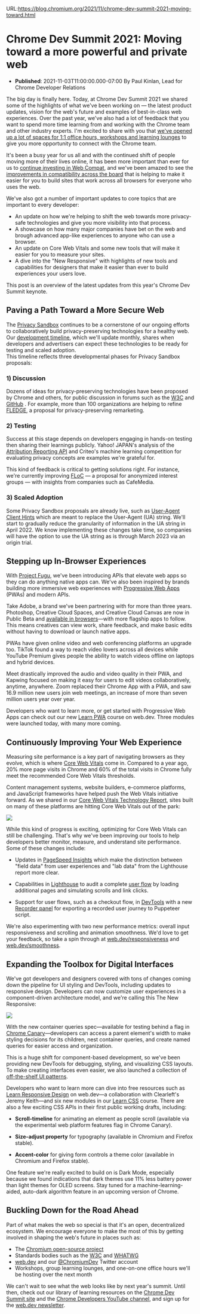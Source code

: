 URL:https://blog.chromium.org/2021/11/chrome-dev-summit-2021-moving-toward.html
# Chrome Dev Summit 2021: Moving toward a more powerful and private web
- **Published**: 2021-11-03T11:00:00.000-07:00
By Paul Kinlan,
Lead for Chrome Developer Relations

The big day is finally here. Today, at Chrome Dev Summit 2021 we shared some of the highlights of what we've been working on — the latest product updates, vision for the web's future and examples of best-in-class web experiences. Over the past year, we've also had a lot of feedback that you want to spend more time learning from and working with the Chrome team and other industry experts. I'm excited to share with you that [we've opened up a lot of spaces for 1:1 office hours, workshops and learning lounges](https://developer.chrome.com/devsummit/schedule/) to give you more opportunity to connect with the Chrome team.

It's been a busy year for us all and with the continued shift of people moving more of their lives online, it has been more important than ever for us to [continue investing in Web Compat](https://web.dev/compat2021-midyear/), and we've been amazed to see the [improvements in compatibility across the board](https://wpt.fyi/compat2021?feature=summary) that is helping to make it easier for you to build sites that work across all browsers for everyone who uses the web.

We've also got a number of important updates to core topics that are important to every developer:

* An update on how we're helping to shift the web towards more privacy-safe technologies and give you more visibility into that process.
* A showcase on how many major companies have bet on the web and brough advanced app-like experiences to anyone who can use a browser.
* An update on Core Web Vitals and some new tools that will make it easier for you to measure your sites.
* A dive into the "New Responsive" with highlights of new tools and capabilities for designers that make it easier than ever to build experiences your users love.

This post is an overview of the latest updates from this year's Chrome Dev Summit keynote.

  

Paving a Path Toward a More Secure Web
--------------------------------------

The [Privacy Sandbox](https://privacysandbox.com/) continues to be a cornerstone of our ongoing efforts to collaboratively build privacy-preserving technologies for a healthy web. Our [development timeline](https://privacysandbox.com/timeline/), which we'll update monthly, shares when developers and advertisers can expect these technologies to be ready for testing and scaled adoption.  
This timeline reflects three developmental phases for Privacy Sandbox proposals:

### 1) Discussion

Dozens of ideas for privacy-preserving technologies have been proposed by Chrome and others, for public discussion in forums such as the [W3C](https://www.w3.org/) and [GitHub](https://github.com/) . For example, more than 100 organizations are helping to refine [FLEDGE](https://developer.chrome.com/docs/privacy-sandbox/fledge/), a proposal for privacy-preserving remarketing.

### 2) Testing

Success at this stage depends on developers engaging in hands-on testing then sharing their learnings publicly. Yahoo! JAPAN's analysis of the [Attribution Reporting API](https://developer.chrome.com/docs/privacy-sandbox/attribution-reporting/) and Criteo's machine learning competition for evaluating privacy concepts are examples we're grateful for.

This kind of feedback is critical to getting solutions right. For instance, we're currently improving [FLoC](https://privacysandbox.com/proposals/floc) — a proposal for anonymized interest groups — with insights from companies such as CafeMedia.

### 3) Scaled Adoption

Some Privacy Sandbox proposals are already live, such as [User-Agent Client Hints](https://web.dev/user-agent-client-hints/) which are meant to replace the User-Agent (UA) string. We'll start to gradually reduce the granularity of information in the UA string in April 2022. We know implementing these changes take time, so companies will have the option to use the UA string as is through March 2023 via an origin trial.

Stepping up In-Browser Experiences
----------------------------------

With [Project Fugu](https://web.dev/fugu-status/), we've been introducing APIs that elevate web apps so they can do anything native apps can. We've also been inspired by brands building more immersive web experiences with [Progressive Web Apps](https://web.dev/progressive-web-apps/) (PWAs) and modern APIs.

Take Adobe, a brand we've been partnering with for more than three years. Photoshop, Creative Cloud Spaces, and Creative Cloud Canvas are now in Public Beta and [available in browsers](https://web.dev/ps-on-the-web/)—with more flagship apps to follow. This means creatives can view work, share feedback, and make basic edits without having to download or launch native apps.

PWAs have given online video and web conferencing platforms an upgrade too. TikTok found a way to reach video lovers across all devices while YouTube Premium gives people the ability to watch videos offline on laptops and hybrid devices.

Meet drastically improved the audio and video quality in their PWA, and Kapwing focused on making it easy for users to edit videos collaboratively, anytime, anywhere. Zoom replaced their Chrome App with a PWA, and saw 16.9 million new users join web meetings, an increase of more than seven million users year over year.

Developers who want to learn more, or get started with Progressive Web Apps can check out our new [Learn PWA](https://web.dev/learn/pwa/) course on web.dev. Three modules were launched today, with many more coming.

Continuously Improving Your Web Experience
------------------------------------------

Measuring site performance is a key part of navigating browsers as they evolve, which is where [Core Web Vitals](https://web.dev/vitals/) come in. Compared to a year ago, 20% more page visits in Chrome and 60% of the total visits in Chrome fully meet the recommended Core Web Vitals thresholds.

Content management systems, website builders, e-commerce platforms, and JavaScript frameworks have helped push the Web Vitals initiative forward. As we shared in our [Core Web Vitals Technology Report](https://datastudio.google.com/reporting/55bc8fad-44c2-4280-aa0b-5f3f0cd3d2be/page/M6ZPC), sites built on many of these platforms are hitting Core Web Vitals out of the park:

[![](https://blogger.googleusercontent.com/img/b/R29vZ2xl/AVvXsEiQ0_q90gAmJYGi77SiWEYIbJ4bdMBSsXBJEcMzKCEPMlM9eXrhq5qaUvPFKUKPe68tKR9ocEssLcS9oEoMb1bTYtebSvX2K-uaRZ9OSiu1qW09aKxFwVDO4gGi1cJFod737EmVIQN0KAnQ/w640-h394/copyofchrome-c--jg970ov54vc.png)](https://blogger.googleusercontent.com/img/b/R29vZ2xl/AVvXsEiQ0_q90gAmJYGi77SiWEYIbJ4bdMBSsXBJEcMzKCEPMlM9eXrhq5qaUvPFKUKPe68tKR9ocEssLcS9oEoMb1bTYtebSvX2K-uaRZ9OSiu1qW09aKxFwVDO4gGi1cJFod737EmVIQN0KAnQ/s1424/copyofchrome-c--jg970ov54vc.png)

While this kind of progress is exciting, optimizing for Core Web Vitals can still be challenging. That's why we've been improving our tools to help developers better monitor, measure, and understand site performance. Some of these changes include:

* Updates in [PageSpeed Insights](https://web.dev/whats-new-pagespeed-insights) which make the distinction between "field data" from user experiences and "lab data" from the Lighthouse report more clear.

* Capabilities in [Lighthouse](https://developers.google.com/web/tools/lighthouse) to audit a complete [user flow](https://web.dev/lighthouse-user-flows/) by loading additional pages and simulating scrolls and link clicks.

* Support for user flows, such as a checkout flow, in [DevTools](https://developer.chrome.com/docs/devtools/) with a new [Recorder panel](https://goo.gle/devtools-recorder) for exporting a recorded user journey to Puppeteer script.

We're also experimenting with two new performance metrics: overall input responsiveness and scrolling and animation smoothness. We'd love to get your feedback, so take a spin through at [web.dev/responsiveness](https://web.dev/responsiveness) and [web.dev/smoothness](https://web.dev/smoothness).

Expanding the Toolbox for Digital Interfaces
--------------------------------------------

We've got developers and designers covered with tons of changes coming down the pipeline for UI styling and DevTools, including updates to responsive design. Developers can now customize user experiences in a component-driven architecture model, and we're calling this The New Responsive:

[![](https://blogger.googleusercontent.com/img/b/R29vZ2xl/AVvXsEhqx19JX1EmPbxbYruKsSePKJKqfstwtG07VL6G72gbwFpAzLdvetzZfVKhgTF8IaZ73QcYkSVjosyjCwHQfMpgM1-ojQZ5145hAdbbhfGlSdZ538ClrHG33fOwMqfpdCcJOIiRedzy0p-9/w640-h350/copyofchrome-c--q1umlaeb369.png)](https://blogger.googleusercontent.com/img/b/R29vZ2xl/AVvXsEhqx19JX1EmPbxbYruKsSePKJKqfstwtG07VL6G72gbwFpAzLdvetzZfVKhgTF8IaZ73QcYkSVjosyjCwHQfMpgM1-ojQZ5145hAdbbhfGlSdZ538ClrHG33fOwMqfpdCcJOIiRedzy0p-9/s1580/copyofchrome-c--q1umlaeb369.png)

  

With the new container queries spec—available for testing behind a flag in [Chrome Canary](https://www.google.com/chrome/canary/)—developers can access a parent element's width to make styling decisions for its children, nest container queries, and create named queries for easier access and organization.

This is a huge shift for component-based development, so we've been providing new DevTools for debugging, styling, and visualizing CSS layouts. To make creating interfaces even easier, we also launched a collection of [off-the-shelf UI patterns](https://web.dev/patterns/).

Developers who want to learn more can dive into free resources such as [Learn Responsive Design](https://web.dev/learn/design/) on web.dev—a collaboration with Clearleft's Jeremy Keith—and six new modules in our [Learn CSS](https://web.dev/learn/css/) course. There are also a few exciting CSS APIs in their first public working drafts, including:

* **Scroll-timeline** for animating an element as people scroll (available via the experimental web platform features flag in Chrome Canary).

* **Size-adjust property** for typography (available in Chromium and Firefox stable).

* **Accent-color** for giving form controls a theme color (available in Chromium and Firefox stable).

One feature we're really excited to build on is Dark Mode, especially because we found indications that dark themes use 11% less battery power than light themes for OLED screens. Stay tuned for a machine-learning-aided, auto-dark algorithm feature in an upcoming version of Chrome.

Buckling Down for the Road Ahead
--------------------------------

Part of what makes the web so special is that it's an open, decentralized ecosystem. We encourage everyone to make the most of this by getting involved in shaping the web's future in places such as:

* The [Chromium open-source project](https://www.chromium.org/)
* Standards bodies such as the [W3C](https://www.w3.org/) and [WHATWG](https://whatwg.org/)
* [web.dev](https://web.dev/) and our [@ChromiumDev](https://twitter.com/ChromiumDev?ref_src=twsrc%5Egoogle%7Ctwcamp%5Eserp%7Ctwgr%5Eauthor) Twitter account
* Workshops, group learning lounges, and one-on-one office hours we'll be hosting over the next month

We can't wait to see what the web looks like by next year's summit. Until then, check out our library of learning resources on the [Chrome Dev Summit site](https://developer.chrome.com/devsummit/courses-and-content/) and the [Chrome Developers YouTube channel](https://www.youtube.com/channel/UCnUYZLuoy1rq1aVMwx4aTzw), and sign up for the [web.dev newsletter](https://web.dev/newsletter/).